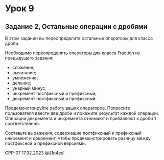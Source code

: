 # Урок 9
## Задание 2, Остальные операции с дробями

В этом задании вы переопределите остальные операторы для класса дроби.

Необходимо переопределить операторы для класса Fraction из предыдущего задания:

- сложение;
- вычитание;
- умножение;
- деление;
- унарный минус;
- инкремент постфиксный и префиксный;
- декремент постфиксный и префиксный.

Продемонстрируйте работу ваших операторов. Попросите пользователя ввести две дроби 
и покажите результат каждой операции. Операции декремента и инкремента отнимают 
и прибавляют к дроби 1 соответственно.

Составьте выражения, содержащие постфиксный и префиксный инкремент и декремент, 
чтобы продемонстрировать разницу между постфиксной и префиксной версиями.

CPP-07
17.02.2023
[@J1n4ed](https://github.com/J1n4ed)